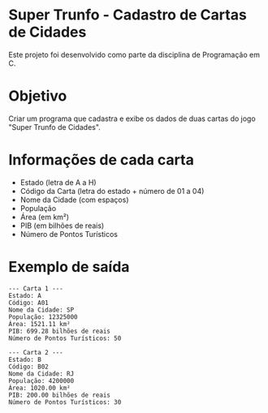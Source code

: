 # Super Trunfo - Cadastro de Cartas de Cidades

Este projeto foi desenvolvido como parte da disciplina de Programação em C.

# Objetivo

Criar um programa que cadastra e exibe os dados de duas cartas do jogo "Super Trunfo de Cidades".

# Informações de cada carta

- Estado (letra de A a H)
- Código da Carta (letra do estado + número de 01 a 04)
- Nome da Cidade (com espaços)
- População
- Área (em km²)
- PIB (em bilhões de reais)
- Número de Pontos Turísticos

# Exemplo de saída

```
--- Carta 1 ---
Estado: A
Código: A01
Nome da Cidade: SP
População: 12325000
Área: 1521.11 km²
PIB: 699.28 bilhões de reais
Número de Pontos Turísticos: 50

--- Carta 2 ---
Estado: B
Código: B02
Nome da Cidade: RJ
População: 4200000
Área: 1020.00 km²
PIB: 200.00 bilhões de reais
Número de Pontos Turísticos: 30
```